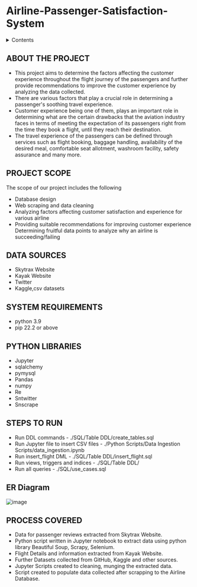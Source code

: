 # Airline-Passenger-Satisfaction-System
<!--CONTENT-->
<details>
  <summary>Contents</summary>
  <ol>
    <li>About The Project</li>
    <li>Scope of the Project</li>
    <li>Scope of the Project</li>
    <li>Data Sources</li>
    <li>System Requirements</li>
    <li>Python Libraries</li>
    <li>Steps To Run</li>
    <li>ER Diagram</li>
    <li>Processed Covered</li>
  </ol>  
</details>


<!-- ABOUT THE PROJECT -->
## ABOUT THE PROJECT
<ul>
<li>This project aims to determine the factors affecting the customer experience throughout the flight journey of the passengers and further provide
recommendations to improve the customer experience by analyzing the data collected.
</li>
<li>
There are various factors that play a crucial role in determining a passenger's soothing travel experience. 
</li>
<li>
Customer experience being one of them, plays an important role in determining what are the certain drawbacks that the aviation industry faces in terms of meeting the expectation of its passengers right from the time they book a flight, until they reach their destination.
</li>
<li>
The travel experience of the passengers can be defined through services such as flight booking, baggage handling, availability of the desired meal, comfortable seat allotment, washroom facility, safety assurance and many more.
</li>
</ul>

<!-- SCOPE OF THE PROJECT -->
## PROJECT SCOPE
The scope of our  project includes the following
<ul>
<li>Database design</li>
<li>Web scraping and data cleaning</li>
<li>Analyzing factors affecting customer satisfaction and experience for various airline</li>
<li>Providing suitable recommendations for improving customer experience</li>
<lu>Determining fruitful data points to analyze why an airline is succeeding/failing</li>
</ul>

<!-- DATA SOURCES -->
## DATA SOURCES
* Skytrax Website
* Kayak Website
* Twitter
* Kaggle,csv datasets

<!-- SYSTEM REQUIREMENTS -->
## SYSTEM REQUIREMENTS
* python 3.9
* pip 22.2 or above

<!-- PYTHON LIBRARIES -->
## PYTHON LIBRARIES
* Jupyter
* sqlalchemy
* pymysql
* Pandas
* numpy
* Re
* Sntwitter
* Snscrape

<!-- STEPS TO RUN -->
## STEPS TO RUN
* Run DDL commands - ./SQL/Table DDL/create_tables.sql
* Run Jupyter file to insert CSV files - ./Python Scripts/Data Ingestion Scripts/data_ingestion.ipynb
* Run insert_flight DML - ./SQL/Table DDL/insert_flight.sql
* Run views, triggers and indices - ./SQL/Table DDL/
* Run all queries - ./SQL/use_cases.sql

<!-- ER DIAGRAM-->
## ER Diagram
![image](https://user-images.githubusercontent.com/53204171/207755917-e2c2286e-51ca-495b-b4be-73117493f76d.png)


<!-- PROCESS COVERED -->
## PROCESS COVERED
* Data for passenger reviews extracted from Skytrax Website.
* Python script written in Jupyter notebook to extract data using python library Beautiful Soup,
Scrapy, Selenium.
* Flight Details and information extracted from Kayak Website.
* Further Datasets collected from GitHub, Kaggle and other sources.
* Jupyter Scripts created to cleaning, munging the extracted data.
* Script created to populate data collected after scrapping to the Airline Database.

